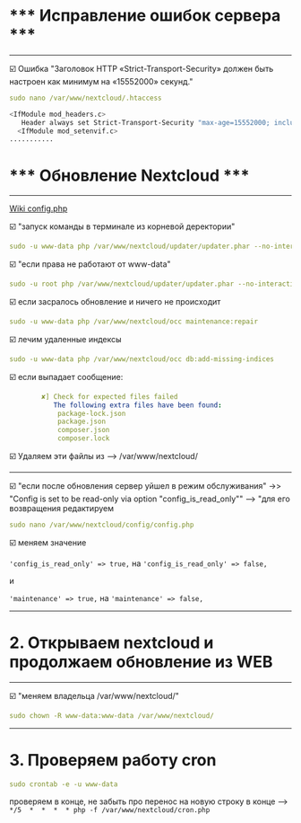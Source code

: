 # *** Исправление ошибок сервера ***
----------------------------------------------------------------
:ballot_box_with_check: Ошибка "Заголовок HTTP «Strict-Transport-Security» должен быть настроен как минимум на «15552000» секунд."
```yaml
sudo nano /var/www/nextcloud/.htaccess
```
```sh
<IfModule mod_headers.c>
   Header always set Strict-Transport-Security "max-age=15552000; includeSubDomains" - добавить эту строку
  <IfModule mod_setenvif.c>
...........
```

# *** Обновление Nextcloud ***
----------------------------------------------------------------
[Wiki config.php](https://github.com/nextcloud-snap/nextcloud-snap/wiki/Configure-config.php)

:ballot_box_with_check: "запуск команды в терминале из корневой деректории"
```yaml
sudo -u www-data php /var/www/nextcloud/updater/updater.phar --no-interaction
```
:ballot_box_with_check: "если права не работают от www-data"
```yaml
sudo -u root php /var/www/nextcloud/updater/updater.phar --no-interaction
```
:ballot_box_with_check: если засралось обновление и ничего не происходит
```yaml
sudo -u www-data php /var/www/nextcloud/occ maintenance:repair
```
:ballot_box_with_check: лечим удаленные индексы
```yaml
sudo -u www-data php /var/www/nextcloud/occ db:add-missing-indices
```

:ballot_box_with_check: если выпадает сообщение:
```yaml
        ✘] Check for expected files failed
           The following extra files have been found:
            package-lock.json
            package.json
            composer.json
            composer.lock
```
:ballot_box_with_check: Удаляем эти файлы из --> /var/www/nextcloud/

---------------------------------------------------------------
:ballot_box_with_check: "если после обновления сервер уйшел в режим обслуживания"
    ->> "Config is set to be read-only via option "config_is_read_only""
    --> "для его возвращения редактируем
```yaml
sudo nano /var/www/nextcloud/config/config.php
```
:ballot_box_with_check: меняем значение

`'config_is_read_only' => true,` на `'config_is_read_only' => false,`

и

`'maintenance' => true,` на `'maintenance' => false,`

--------------------------------------------------------------
# 2. Открываем nextcloud и продолжаем обновление из WEB
   
--------------------------------------------------------------
:ballot_box_with_check: "меняем владельца /var/www/nextcloud/"
```yaml
sudo chown -R www-data:www-data /var/www/nextcloud/
```
--------------------------------------------------------------
# 3. Проверяем работу cron
```yaml
sudo crontab -e -u www-data
```   
проверяем в конце, не забыть про перенос на новую строку в конце --> `*/5  *  *  *  * php -f /var/www/nextcloud/cron.php`
